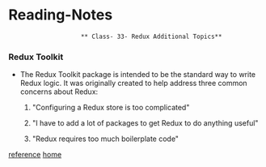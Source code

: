 # Reading-Notes

                        ** Class- 33- Redux Additional Topics**
                       
 ### Redux Toolkit
 
  * The Redux Toolkit package is intended to be the standard way to write Redux logic. It was originally created to help address three common concerns about Redux: 
  
    1. "Configuring a Redux store is too complicated"
    
    2. "I have to add a lot of packages to get Redux to do anything useful"
    
    3. "Redux requires too much boilerplate code"
 
 
 
[reference](https://redux-toolkit.js.org/introduction/quick-start)
[home](https://eyob1984.github.io/reading-notes/)
